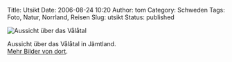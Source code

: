 Title: Utsikt
Date: 2006-08-24 10:20
Author: tom
Category: Schweden
Tags: Foto, Natur, Norrland, Reisen
Slug: utsikt
Status: published

![Aussicht über das
Vålåtal](/pic/utsikt.jpg "Aussicht über das Vålåtal")

Aussicht über das Vålåtal in Jämtland.  
[Mehr Bilder von dort](http://thomasmarquart.net/gallery/Valadalen/).

